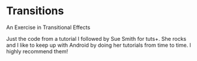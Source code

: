 # Transitions
An Exercise in Transitional Effects

Just the code from a tutorial I followed by Sue Smith for tuts+. She
rocks and I like to keep up with Android by doing her tutorials from
time to time. I highly recommend them!
